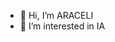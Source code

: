 <imagen origen="portada.png">


- 👋 Hi, I’m ARACELI
- 👀 I’m interested in IA



<!---
DOCTORAAGC/DOCTORAAGC is a ✨ special ✨ repository because its `README.md` (this file) appears on your GitHub profile.
You can click the Preview link to take a look at your changes.
--->
